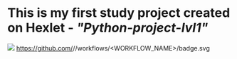 # This is my first study project created on Hexlet - <i>"Python-project-lvl1"</i> 
<a href="https://codeclimate.com/github/SaiWeb5/python-project-lvl1/maintainability"><img src="https://api.codeclimate.com/v1/badges/923b9a89c6a86d5f8255/maintainability" /></a>
https://github.com/<OWNER>/<REPOSITORY>/workflows/<WORKFLOW_NAME>/badge.svg
